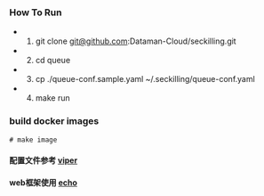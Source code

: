 ### How To Run

 * 1. git clone git@github.com:Dataman-Cloud/seckilling.git
 * 2. cd queue
 * 3. cp ./queue-conf.sample.yaml ~/.seckilling/queue-conf.yaml
 * 4. make run

### build docker images

```
# make image
```

#### 配置文件参考 [viper](https://github.com/spf13/viper)</br>
#### web框架使用 [echo](https://github.com/labstack/echo)

